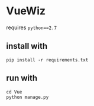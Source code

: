 # VueWiz
requires `python==2.7`
## install with
```
pip install -r requirements.txt
```
## run with
```
cd Vue
python manage.py
```
